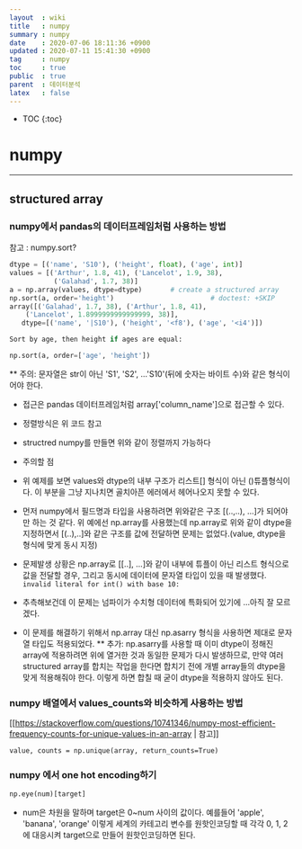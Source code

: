 ```yaml
---
layout  : wiki
title   : numpy
summary : numpy
date    : 2020-07-06 18:11:36 +0900
updated : 2020-07-11 15:41:30 +0900
tag     : numpy
toc     : true
public  : true
parent  : 데이터분석
latex   : false
---
```

* TOC
{:toc}

# numpy
---

## structured array
### numpy에서 pandas의 데이터프레임처럼 사용하는 방법
참고 : numpy.sort?

```python
dtype = [('name', 'S10'), ('height', float), ('age', int)]
values = [('Arthur', 1.8, 41), ('Lancelot', 1.9, 38),
           ('Galahad', 1.7, 38)]
a = np.array(values, dtype=dtype)       # create a structured array
np.sort(a, order='height')                        # doctest: +SKIP
array([('Galahad', 1.7, 38), ('Arthur', 1.8, 41),
    ('Lancelot', 1.8999999999999999, 38)],
   dtype=[('name', '|S10'), ('height', '<f8'), ('age', '<i4')])

Sort by age, then height if ages are equal:

np.sort(a, order=['age', 'height']) 
```
** 주의: 문자열은 str이 아닌 'S1', 'S2', ...'S10'(뒤에 숫자는 바이트 수)와 같은 형식이어야 한다. 
- 접근은 pandas 데이터프레임처럼 array['column_name']으로 접근할 수 있다.
- 정렬방식은 위 코드 참고


- structred numpy를 만들면 위와 같이 정렬까지 가능하다
- 주의할 점
- 위 예제를 보면 values와 dtype의 내부 구조가 리스트[] 형식이 아닌 ()튜플형식이다. 이 부분을 그냥 지나치면 골치아픈 에러에서 헤어나오지 못할 수 있다.
- 먼저 numpy에서 필드명과 타입을 사용하려면 위와같은 구조 [(..,..), ...]가 되어야만 하는 것 같다. 위 예에선 np.array를 사용했는데 np.array로 위와 같이 dtype을 지정하면서 [(..),..]와 같은 구조를 값에 전달하면 문제는 없었다.(value, dtype을 형식에 맞게 동시 지정)
- 문제발생 상황은 np.array로 [[..], ...]와 같이 내부에 튜플이 아닌 리스트 형식으로 값을 전달할 경우, 그리고 동시에 데이터에 문자열 타입이 있을 때 발생했다.
` invalid literal for int() with base 10:`
-  추측해보건데 이 문제는 넘파이가 수치형 데이터에 특화되어 있기에 ...아직 잘 모르겠다.
- 이 문제를 해결하기 위해서 np.array 대신 np.asarry 형식을 사용하면 제대로 문자열 타입도 적용되었다.
** 추가: np.asarry를 사용할 때 이미 dtype이 정해진 array에 적용하려면 위에 열거한 것과 동일한 문제가 다시 발생하므로, 만약 여러 structured array를 합치는 작업을 한다면 합치기 전에 개별 array들의 dtype을 맞게 적용해줘야 한다. 이렇게 하면 합칠 때 굳이 dtype을 적용하지 않아도 된다.


### numpy 배열에서 values_counts와 비슷하게 사용하는 방법
[[https://stackoverflow.com/questions/10741346/numpy-most-efficient-frequency-counts-for-unique-values-in-an-array | 참고]]
```
value, counts = np.unique(array, return_counts=True)
```

### numpy 에서 one hot encoding하기
```python
np.eye(num)[target]
```
- num은 차원을 말하며 target은 0~num 사이의 값이다. 예를들어 'apple', 'banana', 'orange' 이렇게 세계의 카테고리 변수를 원핫인코딩할 때 각각 0, 1, 2에 대응시켜 target으로 만들어 원핫인코딩하면 된다.

